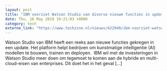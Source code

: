 ```yaml
---
layout: post
title: "IBM voorziet Watson Studio van diverse nieuwe functies in update"
date: Thu, 16 May 2019 19:21:03 +0000
category: tech
externe_link: "https://www.techzine.nl/nieuws/422949/ibm-voorziet-watson-studio-van-diverse-nieuwe-functies-in-update.html"
---
```


Watson Studio van IBM heeft een reeks aan nieuwe functies gekregen in een update. Het platform helpt bedrijven om kunstmatige intelligentie (AI) modellen te bouwen, trainen en deployen.  IBM wil met de investeringen in Watson Studio meer doen om tegemoet te komen aan de hybride en multi-cloud-eisen van enterprises. Dit doet het in het geval [&#8230;]

